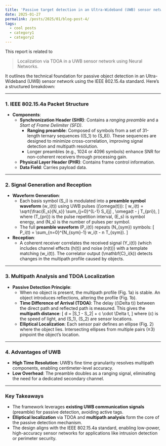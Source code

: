 ```yaml
---
title: 'Passive target detection in an Ultra-Wideband (UWB) sensor network using the IEEE 802.15.4a standard'
date: 2025-01-27
permalink: /posts/2025/01/blog-post-4/
tags:
  - cool posts
  - category1
  - category2
---
```

This report is related to 
> Localization via TDOA in a UWB sensor network using Neural Networks.

It outlines the technical foundation for passive object detection in an Ultra-Wideband (UWB) sensor network using the IEEE 802.15.4a standard. Here’s a structured breakdown:

---

### **1. IEEE 802.15.4a Packet Structure**
- **Components**:
  - **Synchronization Header (SHR)**: Contains a *ranging preamble* and a *Start of Frame Delimiter (SFD)*.
    - **Ranging preamble**: Composed of symbols from a set of 31-length ternary sequences (\(S_1\) to \(S_8\)). These sequences are designed to minimize cross-correlation, improving signal detection and multipath resolution.
    - Longer preambles (e.g., 1024 or 4096 symbols) enhance SNR for non-coherent receivers through processing gain.
  - **Physical Layer Header (PHR)**: Contains frame control information.
  - **Data Field**: Carries payload data.

---

### **2. Signal Generation and Reception**
- **Waveform Generation**:
  - Each basis symbol \(S_i\) is modulated into a **preamble symbol waveform** \(w_i(t)\) using UWB pulses (\(\omega(t)\)):
    \[
    w_i(t) = \sqrt{\frac{E_s}{N_s}} \sum_{j=0}^{L-1} S_i[j] \, \omega(t - j T_{pri}),
    \]
    where \(T_{pri}\) is the pulse repetition interval, \(E_s\) is symbol energy, and \(N_s\) is the number of pulses per symbol.
  - The full **preamble waveform** \(P_i(t)\) repeats \(N_{sym}\) symbols:
    \[
    P_i(t) = \sum_{n=0}^{N_{sym}-1} w_i(t - n T_{sym}).
    \]
- **Reception**:
  - A coherent receiver correlates the received signal \(Y_i(t)\) (which includes channel effects \(h(t)\) and noise \(n(t)\)) with a template matching \(w_i(t)\). The correlator output \(\mathbf{C}_i(k)\) detects changes in the multipath profile caused by objects.

---

### **3. Multipath Analysis and TDOA Localization**
- **Passive Detection Principle**:
  - When no object is present, the multipath profile (Fig. 1a) is stable. An object introduces reflections, altering the profile (Fig. 1b).
  - **Time Difference of Arrival (TDOA)**: The delay (\(\Delta t\)) between the direct path and reflected path is measured. This gives the **multipath distance**:
    \[
    d = |S_1 - S_2| + c \cdot \Delta t,
    \]
    where \(c\) is the speed of light, and \(S_1\), \(S_2\) are sensor locations.
  - **Elliptical Localization**: Each sensor pair defines an ellipse (Fig. 2) where the object lies. Intersecting ellipses from multiple pairs (≥3) pinpoint the object’s location.

---

### **4. Advantages of UWB**
- **High Time Resolution**: UWB’s fine time granularity resolves multipath components, enabling centimeter-level accuracy.
- **Low Overhead**: The preamble doubles as a ranging signal, eliminating the need for a dedicated secondary channel.

---

### **Key Takeaways**
- The framework leverages **existing UWB communication signals** (preamble) for passive detection, avoiding active tags.
- **Elliptical localization** via TDOA and **multipath analysis** form the core of the passive detection mechanism.
- The design aligns with the IEEE 802.15.4a standard, enabling low-power, high-accuracy sensor networks for applications like intrusion detection or perimeter security.